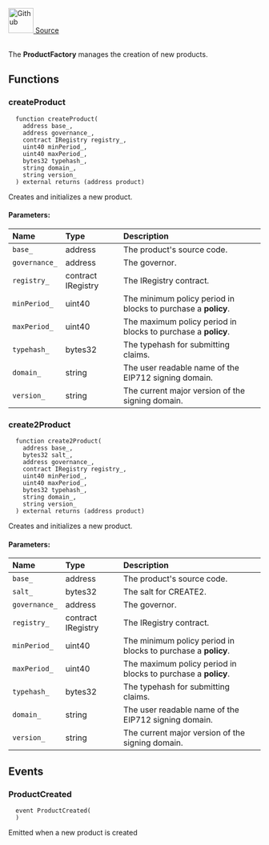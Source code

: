 <a href="https://github.com/solace-fi/solace-core/blob/main/contracts/interfaces/products/IProductFactory.sol"><img src="/img/github.svg" alt="Github" width="50px"/> Source</a><br/><br/>

The **ProductFactory** manages the creation of new products.


## Functions
### createProduct
```solidity
  function createProduct(
    address base_,
    address governance_,
    contract IRegistry registry_,
    uint40 minPeriod_,
    uint40 maxPeriod_,
    bytes32 typehash_,
    string domain_,
    string version_
  ) external returns (address product)
```
Creates and initializes a new product.


#### Parameters:
| Name | Type | Description                                                          |
| :--- | :--- | :------------------------------------------------------------------- |
| `base_` | address | The product's source code. |
| `governance_` | address | The governor. |
| `registry_` | contract IRegistry | The IRegistry contract. |
| `minPeriod_` | uint40 | The minimum policy period in blocks to purchase a **policy**. |
| `maxPeriod_` | uint40 | The maximum policy period in blocks to purchase a **policy**. |
| `typehash_` | bytes32 | The typehash for submitting claims. |
| `domain_` | string | The user readable name of the EIP712 signing domain. |
| `version_` | string | The current major version of the signing domain. |

### create2Product
```solidity
  function create2Product(
    address base_,
    bytes32 salt_,
    address governance_,
    contract IRegistry registry_,
    uint40 minPeriod_,
    uint40 maxPeriod_,
    bytes32 typehash_,
    string domain_,
    string version_
  ) external returns (address product)
```
Creates and initializes a new product.


#### Parameters:
| Name | Type | Description                                                          |
| :--- | :--- | :------------------------------------------------------------------- |
| `base_` | address | The product's source code. |
| `salt_` | bytes32 | The salt for CREATE2. |
| `governance_` | address | The governor. |
| `registry_` | contract IRegistry | The IRegistry contract. |
| `minPeriod_` | uint40 | The minimum policy period in blocks to purchase a **policy**. |
| `maxPeriod_` | uint40 | The maximum policy period in blocks to purchase a **policy**. |
| `typehash_` | bytes32 | The typehash for submitting claims. |
| `domain_` | string | The user readable name of the EIP712 signing domain. |
| `version_` | string | The current major version of the signing domain. |


## Events
### ProductCreated
```solidity
  event ProductCreated(
  )
```
Emitted when a new product is created



